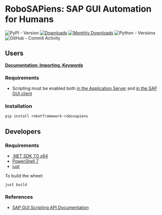 # RoboSAPiens: SAP GUI Automation for Humans
![PyPI - Version](https://img.shields.io/pypi/v/robotframework-robosapiens)
[![Downloads](https://static.pepy.tech/badge/robotframework-robosapiens)](https://pepy.tech/project/robotframework-robosapiens)
[![Monthly Downloads](https://static.pepy.tech/badge/robotframework-robosapiens/month)](https://pepy.tech/project/robotframework-robosapiens)
![Python - Versions](https://img.shields.io/pypi/pyversions/robotframework-robosapiens)
![GitHub - Commit Activity](https://img.shields.io/github/commit-activity/m/imbus/robotframework-robosapiens)

## Users

**[Documentation: Importing, Keywords](https://imbus.github.io/robotframework-robosapiens/)**

### Requirements

- Scripting must be enabled both [in the Application Server](https://help.sap.com/saphelp_aii710/helpdata/en/ba/b8710932b8c64a9e8acf5b6f65e740/content.htm?no_cache=true) and [in the SAP GUI client](https://help.sap.com/docs/sap_gui_for_windows/63bd20104af84112973ad59590645513/7ddb7c9c4a4c43219a65eee4ca8db001.html?version=760.01&locale=en-US)


### Installation

```powershell
pip install robotframework-robosapiens
```


## Developers

### Requirements

- [.NET SDK 7.0 x64](https://dotnet.microsoft.com/en-us/download/dotnet/7.0)
- [PowerShell 7](https://github.com/PowerShell/PowerShell)
- [just](https://github.com/casey/just/)

To build the wheel:

```
just build
```

### References

- [SAP GUI Scripting API Documentation](https://help.sap.com/docs/sap_gui_for_windows/b47d018c3b9b45e897faf66a6c0885a8/babdf65f4d0a4bd8b40f5ff132cb12fa.html?locale=en-US)
